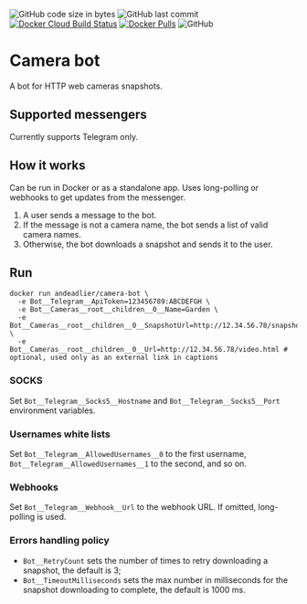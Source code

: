 ![GitHub code size in bytes](https://img.shields.io/github/languages/code-size/andead/camera-bot)
![GitHub last commit](https://img.shields.io/github/last-commit/andead/camera-bot)
[![Docker Cloud Build Status](https://img.shields.io/docker/cloud/build/andeadlier/camera-bot)](https://hub.docker.com/r/andeadlier/camera-bot/builds)
[![Docker Pulls](https://img.shields.io/docker/pulls/andeadlier/camera-bot)](https://hub.docker.com/r/andeadlier/camera-bot)
![GitHub](https://img.shields.io/github/license/andead/camera-bot)

# Camera bot

A bot for HTTP web cameras snapshots.

## Supported messengers

Currently supports Telegram only. 

## How it works

Can be run in Docker or as a standalone app. Uses long-polling or webhooks to get updates from the messenger. 

1. A user sends a message to the bot.
2. If the message is not a camera name, the bot sends a list of valid camera names.
3. Otherwise, the bot downloads a snapshot and sends it to the user.

## Run

```
docker run andeadlier/camera-bot \
  -e Bot__Telegram__ApiToken=123456789:ABCDEFGH \
  -e Bot__Cameras__root__children__0__Name=Garden \
  -e Bot__Cameras__root__children__0__SnapshotUrl=http://12.34.56.78/snapshot.jpg \
  -e Bot__Cameras__root__children__0__Url=http://12.34.56.78/video.html # optional, used only as an external link in captions
```

### SOCKS

Set `Bot__Telegram__Socks5__Hostname` and `Bot__Telegram__Socks5__Port` environment variables.

### Usernames white lists

Set `Bot__Telegram__AllowedUsernames__0` to the first username, `Bot__Telegram__AllowedUsernames__1` to the second, and so on.

### Webhooks

Set `Bot__Telegram__Webhook__Url` to the webhook URL. If omitted, long-polling is used.

### Errors handling policy

- `Bot__RetryCount` sets the number of times to retry downloading a snapshot, the default is 3;
- `Bot__TimeoutMilliseconds` sets the max number in milliseconds for the snapshot downloading to complete, the default is 1000 ms.
